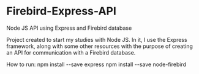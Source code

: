 # Firebird-Express-API
Node JS API using Express and Firebird database 

Project created to start my studies with Node JS.
In it, I use the Express framework, along with some other resources with the purpose of creating an API for communication with a Firebird database.


How to run:
npm install --save express 
npm install --save node-firebird